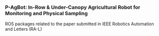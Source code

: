 ### P-AgBot: In-Row & Under-Canopy Agricultural Robot for Monitoring and Physical Sampling

ROS packages related to the paper submitted in IEEE Robotics Automation and Letters (RA-L)
